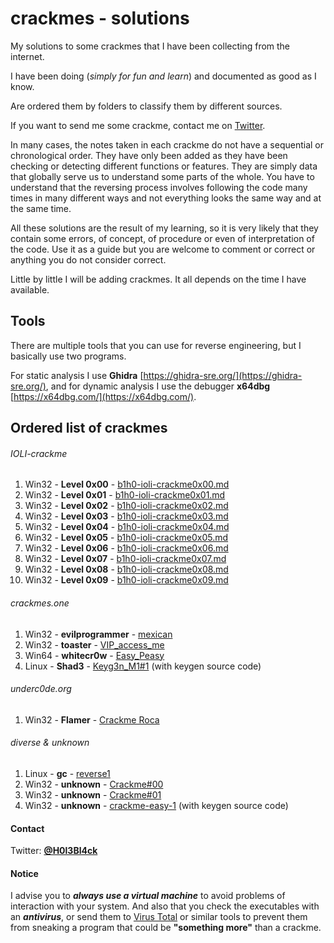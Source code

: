 # crackmes - solutions

My solutions to some crackmes that I have been collecting from the internet.

I have been doing (*simply for fun and learn*) and documented as good as I know.

Are ordered them by folders to classify them by different sources.

If you want to send me some crackme, contact me on [Twitter](#Contact).

In many cases, the notes taken in each crackme do not have a sequential or chronological order. They have only been added as they have been checking or detecting different functions or features. They are simply data that globally serve us to understand some parts of the whole. You have to understand that the reversing process involves following the code many times in many different ways and not everything looks the same way and at the same time.

All these solutions are the result of my learning, so it is very likely that they contain some errors, of concept, of procedure or even of interpretation of the code. Use it as a guide but you are welcome to comment or correct or anything you do not consider correct.

Little by little I will be adding crackmes. It all depends on the time I have available.

## Tools

There are multiple tools that you can use for reverse engineering, but I basically use two programs.

For static analysis I use **Ghidra** [https://ghidra-sre.org/](https://ghidra-sre.org/), and for dynamic analysis I use the debugger **x64dbg** [https://x64dbg.com/](https://x64dbg.com/).

## Ordered list of crackmes

###### IOLI-crackme

1.  Win32 - **Level 0x00** - [b1h0-ioli-crackme0x00.md](ioli/b1h0-ioli-crackme0x00.md)
2.  Win32 - **Level 0x01** - [b1h0-ioli-crackme0x01.md](ioli/b1h0-ioli-crackme0x01.md)
3.  Win32 - **Level 0x02** - [b1h0-ioli-crackme0x02.md](ioli/b1h0-ioli-crackme0x02.md)
4.  Win32 - **Level 0x03** - [b1h0-ioli-crackme0x03.md](ioli/b1h0-ioli-crackme0x03.md)
5.  Win32 - **Level 0x04** - [b1h0-ioli-crackme0x04.md](ioli/b1h0-ioli-crackme0x04.md)
6.  Win32 - **Level 0x05** - [b1h0-ioli-crackme0x05.md](ioli/b1h0-ioli-crackme0x05.md)
7.  Win32 - **Level 0x06** - [b1h0-ioli-crackme0x06.md](ioli/b1h0-ioli-crackme0x06.md)
8.  Win32 - **Level 0x07** - [b1h0-ioli-crackme0x07.md](ioli/b1h0-ioli-crackme0x07.md)
9.  Win32 - **Level 0x08** - [b1h0-ioli-crackme0x08.md](ioli/b1h0-ioli-crackme0x08.md)
10. Win32 - **Level 0x09** - [b1h0-ioli-crackme0x09.md](ioli/b1h0-ioli-crackme0x09.md)


###### crackmes.one

1. Win32 - **evilprogrammer** - [mexican](/crackmes.one/evilprogrammer-mexican/b1h0-evilprogrammer-mexican.md) 
2. Win32 - **toaster** - [VIP_access_me](/crackmes.one/toaster-VIP_access_me/b1h0-toaster.vip_access_me.md)
3. Win64 - **whitecr0w** - [Easy_Peasy](/crackmes.one/whitecr0w-Easy_Peasy/b1h0-whitecr0w_Easy_Peasy.md)
4. Linux - **Shad3** - [Keyg3n_M1#1](/crackmes.one/Shad3-Keyg3n_M1/b1h0-Shad3-Keyg3n_M1.md) (with keygen source code)


###### underc0de.org

1. Win32 - **Flamer** - [Crackme Roca](/UnderC0de/UnderC0de_Crackme_Roca/b1h0-Crackme_Roca.md)


###### diverse & unknown

1. Linux - **gc** - [reverse1](/diverse/gc-reverse1/gc-reverse1.md) 
2. Win32 - **unknown** - [Crackme#00](/diverse/crackme-00/b1h0-CrackMe%2300.md) 
3. Win32 - **unknown** - [Crackme#01](/diverse/crackme-01/b1h0-CrackMe%2301.md) 
4. Win32 - **unknown** - [crackme-easy-1](/diverse/crackme-easy/b1h0-crackme-easy-1.md) (with keygen source code)


#### Contact

Twitter: [**@H0l3Bl4ck**](https://twitter.com/H0l3Bl4ck)


#### Notice

I advise you to ***always use a virtual machine*** to avoid problems of interaction with your system. And also that you check the executables with an ***antivirus***, or send them to [Virus Total](https://www.virustotal.com) or similar tools to prevent them from sneaking a program that could be **"something more"** than a crackme.
